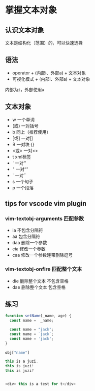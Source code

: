 # 掌握文本对象

## 认识文本对象
文本是结构化（范围）的，可以快速选择

## 语法
* operator + (内部i、外部a) + 文本对象
* 可视化模式 + (内部i、外部a) + 文本对象

内部为`i`，外部使用`a`

## 文本对象
* w 一个单词
* (或) 一对括号
* b  同上（推荐使用）
* [或] 一对[]
* B 一对块 {}
* <或> 一对<>
* t xml标签
* ' 一对''
* " 一对“”
* ` 一对``
* s 一个句子
* p 一个段落

## tips for vscode vim plugin

### vim-textobj-arguments 匹配参数
* ia 不包含分隔符
* aa 包含分隔符
* daa 删除一个参数
* cia 修改一个参数
* caa 修改一个参数连带删除逗号

### vim-textobj-onfire 匹配整个文本
* die 删除整个文本 不包含空格
* dae 删除整个文本 包含空格

## 练习

```javascript
function setName(_name, age) {
  const name =  _name;

  const name = "jack";
  const name = `jack`;
  const name = 'jack';
}
 
obj["name"]

this is a juzi.
this is juzi!
this is juzi?


<div> this is a test for t</div>
```